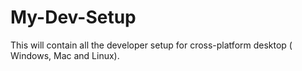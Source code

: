 # My-Dev-Setup
This will contain all the developer setup for cross-platform desktop ( Windows, Mac and Linux).
